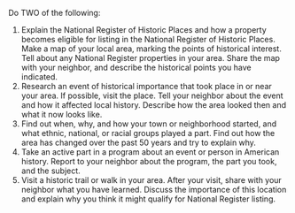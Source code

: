 Do TWO of the following:

1. Explain the National Register of Historic Places and how a property becomes eligible for listing in the National Register of Historic Places. Make a map of your local area, marking the points of historical interest. Tell about any National Register properties in your area. Share the map with your neighbor, and describe the historical points you have indicated.
1. Research an event of historical importance that took place in or near your area. If possible, visit the place. Tell your neighbor about the event and how it affected local history. Describe how the area looked then and what it now looks like.
1. Find out when, why, and how your town or neighborhood started, and what ethnic, national, or racial groups played a part. Find out how the area has changed over the past 50 years and try to explain why.
1. Take an active part in a program about an event or person in American history. Report to your neighbor about the program, the part you took, and the subject.
1. Visit a historic trail or walk in your area. After your visit, share with your neighbor what you have learned. Discuss the importance of this location and explain why you think it might qualify for National Register listing.
